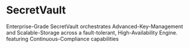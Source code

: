 # SecretVault
Enterprise-Grade SecretVault orchestrates Advanced-Key-Management and Scalable-Storage across a fault-tolerant, High-Availability Engine. featuring Continuous-Compliance capabilities
